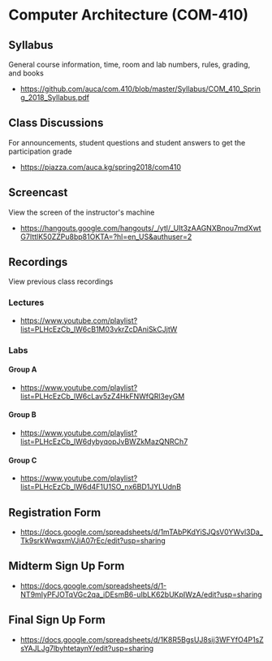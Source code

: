 # Computer Architecture (COM-410)

## Syllabus

General course information, time, room and lab numbers, rules, grading, and
books

* <https://github.com/auca/com.410/blob/master/Syllabus/COM_410_Spring_2018_Syllabus.pdf>

## Class Discussions

For announcements, student questions and student answers to get the
participation grade

* <https://piazza.com/auca.kg/spring2018/com410>

## Screencast

View the screen of the instructor's machine

* <https://hangouts.google.com/hangouts/_/ytl/_UIt3zAAGNXBnou7mdXwtG7IttlK50ZZPu8bp81OKTA=?hl=en_US&authuser=2>

## Recordings

View previous class recordings

### Lectures

* <https://www.youtube.com/playlist?list=PLHcEzCb_lW6cB1M03vkrZcDAniSkCJjtW>

### Labs

#### Group A

* <https://www.youtube.com/playlist?list=PLHcEzCb_lW6cLav5zZ4HkFNWfQRl3eyGM>

#### Group B

* <https://www.youtube.com/playlist?list=PLHcEzCb_lW6dybyqopJvBWZkMazQNRCh7>

#### Group C

* <https://www.youtube.com/playlist?list=PLHcEzCb_lW6d4F1U1SO_nx6BD1JYLUdnB>

## Registration Form

* <https://docs.google.com/spreadsheets/d/1mTAbPKdYiSJQsV0YWvl3Da_Tk9srkWwqxmVJiA07rEc/edit?usp=sharing>

## Midterm Sign Up Form

* <https://docs.google.com/spreadsheets/d/1-NT9mIyPFJOTqVGc2qa_iDEsmB6-uIbLK62bUKpIWzA/edit?usp=sharing>

## Final Sign Up Form

* <https://docs.google.com/spreadsheets/d/1K8R5BgsUJ8sij3WFYfO4P1sZsYAJLJg7lbyhtetaynY/edit?usp=sharing>
